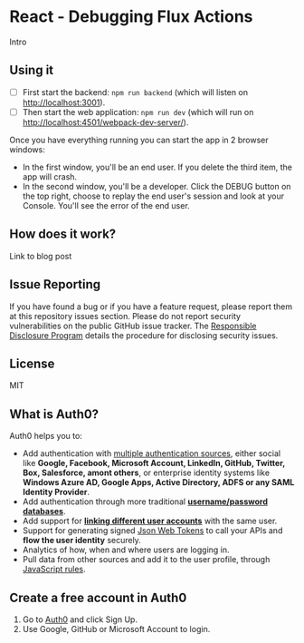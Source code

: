 # React - Debugging Flux Actions

Intro

## Using it

- [ ] First start the backend: `npm run backend` (which will listen on [http://localhost:3001](http://localhost:3001)).
- [ ] Then start the web application: `npm run dev` (which will run on [http://localhost:4501/webpack-dev-server/](http://localhost:4501/webpack-dev-server/)).

Once you have everything running you can start the app in 2 browser windows:

 - In the first window, you'll be an end user. If you delete the third item, the app will crash.
 - In the second window, you'll be a developer. Click the DEBUG button on the top right, choose to replay the end user's session and look at your Console. You'll see the error of the end user.

## How does it work?

Link to blog post

## Issue Reporting

If you have found a bug or if you have a feature request, please report them at this repository issues section. Please do not report security vulnerabilities on the public GitHub issue tracker. The [Responsible Disclosure Program](https://auth0.com/whitehat) details the procedure for disclosing security issues.

## License

MIT

## What is Auth0?

Auth0 helps you to:

* Add authentication with [multiple authentication sources](https://docs.auth0.com/identityproviders), either social like **Google, Facebook, Microsoft Account, LinkedIn, GitHub, Twitter, Box, Salesforce, amont others**, or enterprise identity systems like **Windows Azure AD, Google Apps, Active Directory, ADFS or any SAML Identity Provider**.
* Add authentication through more traditional **[username/password databases](https://docs.auth0.com/mysql-connection-tutorial)**.
* Add support for **[linking different user accounts](https://docs.auth0.com/link-accounts)** with the same user.
* Support for generating signed [Json Web Tokens](https://docs.auth0.com/jwt) to call your APIs and **flow the user identity** securely.
* Analytics of how, when and where users are logging in.
* Pull data from other sources and add it to the user profile, through [JavaScript rules](https://docs.auth0.com/rules).

## Create a free account in Auth0

1. Go to [Auth0](https://auth0.com) and click Sign Up.
2. Use Google, GitHub or Microsoft Account to login.
